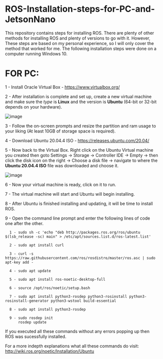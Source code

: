 # ROS-Installation-steps-for-PC-and-JetsonNano
This repository contains steps for installing ROS. There are plenty of other methods for installing ROS and plenty of versions to go with it. However, These steps are based on my personal experience, so I will only cover the method that worked for me. The following installation steps were done on a computer running Windows 10. <br />

# FOR PC: 

1 - Install Oracle Virtual Box -  https://www.virtualbox.org/ <br />

2 - After installation is complete and set up, create a new virtual machine and make sure the *type* is __Linux__ and the version is __Ubuntu__ (64-bit or 32-bit depends on your hardware). <br />

![image](https://user-images.githubusercontent.com/109832303/180582685-9c8404d9-095e-460b-ad46-f2ceff5b9d3a.png) <br />

3 - Follow the on-screen prompts and resize the partition and ram usage to your liking (At least 10GB of storage space is required).

4 - Download Ubuntu 20.04.4 ISO - https://releases.ubuntu.com/20.04/

5 - Now back to the Virtual Box. Right click on the Ubuntu Virtual machine you created then goto Settings -> Storage -> Controller IDE -> Empty -> then click the disk icon on the right -> Choose a disk file -> navigate to where the __Ubuntu 20.04.4 ISO__ file was downloaded and choose it.  <br />

![image](https://user-images.githubusercontent.com/109832303/180583348-52137158-3580-4d80-8d3f-7db4083b4f3f.png) 

6 - Now your virtual machine is ready, click on it to run.

7 - The virtual machine will start and Ubuntu will begin installing.

8 - After Ubuntu is finished installing and updating, it will be time to install ROS.

9 - Open the command line prompt and enter the following lines of code one after the other.

             
      1 - sudo sh -c 'echo "deb http://packages.ros.org/ros/ubuntu $(lsb_release -sc) main" > /etc/apt/sources.list.d/ros-latest.list' 
             
      2 - sudo apt install curl
       
      3 - curl -s https://raw.githubusercontent.com/ros/rosdistro/master/ros.asc | sudo apt-key add -
       
      4 - sudo apt update
       
      5 - sudo apt install ros-noetic-desktop-full
       
      6 - source /opt/ros/noetic/setup.bash
      
      7 - sudo apt install python3-rosdep python3-rosinstall python3-rosinstall-generator python3-wstool build-essential
      
      8 - sudo apt install python3-rosdep
      
      9 - sudo rosdep init
          rosdep update
             
             
 If you executed all these commands without any errors popping up then ROS was sucessfully installed.  
 
 For a more indepth explanations what all these commands do visit: http://wiki.ros.org/noetic/Installation/Ubuntu

